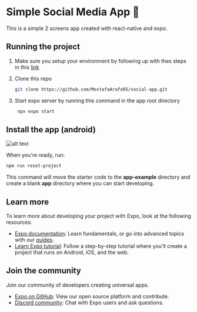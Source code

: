 # Simple Social Media App 👋

This is a simple 2 screens app created with react-native and expo.

## Running the project
1. Make sure you setup your environment by following up with thes steps in this [link](https://docs.expo.dev/get-started/set-up-your-environment/)
1. Clone this repo

   ```bash
   git clone https://github.com/MostafaArafa95/social-app.git
   ```

2. Start expo server by running this command in the app root directory

   ```bash
    npx expo start
   ```

## Install the app (android)
![alt text](https://ibb.co/B2t40SR)


When you're ready, run:

```bash
npm run reset-project
```

This command will move the starter code to the **app-example** directory and create a blank **app** directory where you can start developing.

## Learn more

To learn more about developing your project with Expo, look at the following resources:

- [Expo documentation](https://docs.expo.dev/): Learn fundamentals, or go into advanced topics with our [guides](https://docs.expo.dev/guides).
- [Learn Expo tutorial](https://docs.expo.dev/tutorial/introduction/): Follow a step-by-step tutorial where you'll create a project that runs on Android, iOS, and the web.

## Join the community

Join our community of developers creating universal apps.

- [Expo on GitHub](https://github.com/expo/expo): View our open source platform and contribute.
- [Discord community](https://chat.expo.dev): Chat with Expo users and ask questions.

